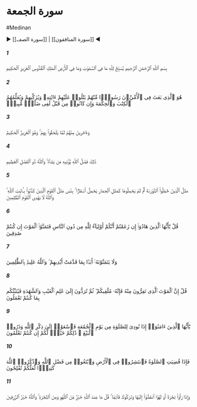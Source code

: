 # سورة الجمعة
#Medinan
▶ [[سورة الصف]] | [[سورة المنافقون]] ◀
##### 1
<span class="ayah hovertext" data-hover="آنچه در آسمانها و آنچه در زمين است خداوند را نيايش كند، [خداوندى كه‌] فرمانرواى قدوس پيروزمند فرزانه است‌">بِسْمِ ٱللَّهِ ٱلرَّحْمَٰنِ ٱلرَّحِيمِ يُسَبِّحُ لِلَّهِ مَا فِى ٱلسَّمَٰوَٰتِ وَمَا فِى ٱلْأَرْضِ ٱلْمَلِكِ ٱلْقُدُّوسِ ٱلْعَزِيزِ ٱلْحَكِيمِ</span>
##### 2
<span class="ayah hovertext" data-hover="اوست كه در ميان قوم بى‌كتاب [عرب‌] پيامبرى از ميان خودشان برانگيخت كه آيات او را بر آنان مى‌خواند و پاكيزه‌شان مى‌دارد، و به آنان كتاب و حكمت مى‌آموزد، و حقا كه در گذشته در گمراهى آشكارى بودند">هُوَ ٱلَّذِى بَعَثَ فِى ٱلْأُمِّيِّۦنَ رَسُولًۭا مِّنْهُمْ يَتْلُوا۟ عَلَيْهِمْ ءَايَٰتِهِۦ وَيُزَكِّيهِمْ وَيُعَلِّمُهُمُ ٱلْكِتَٰبَ وَٱلْحِكْمَةَ وَإِن كَانُوا۟ مِن قَبْلُ لَفِى ضَلَٰلٍۢ مُّبِينٍۢ</span>
##### 3
<span class="ayah hovertext" data-hover="و ديگرانى از آنان كه هنوز به آنان نپيوسته‌اند، و اوست پيروزمند فرزانه‌">وَءَاخَرِينَ مِنْهُمْ لَمَّا يَلْحَقُوا۟ بِهِمْ ۚ وَهُوَ ٱلْعَزِيزُ ٱلْحَكِيمُ</span>
##### 4
<span class="ayah hovertext" data-hover="اين بخشش الهى است كه به هر كس خواهد ارزانى‌اش دارد، و خداوند داراى بخشش و بخشايش بيكران است‌">ذَٰلِكَ فَضْلُ ٱللَّهِ يُؤْتِيهِ مَن يَشَآءُ ۚ وَٱللَّهُ ذُو ٱلْفَضْلِ ٱلْعَظِيمِ</span>
##### 5
<span class="ayah hovertext" data-hover="داستان كسانى كه [عمل به‌] تورات بر آنان تكليف شد، سپس آن را [چنانكه بايد و شايد] رعايت نكردند، همانند چارپايى بر او كتابى چند است، چه بد است وصف گروهى كه آيات الهى را تكذيب كردند، و خداوند قوم ستمكار [مشرك‌] را هدايت نمى‌كند">مَثَلُ ٱلَّذِينَ حُمِّلُوا۟ ٱلتَّوْرَىٰةَ ثُمَّ لَمْ يَحْمِلُوهَا كَمَثَلِ ٱلْحِمَارِ يَحْمِلُ أَسْفَارًۢا ۚ بِئْسَ مَثَلُ ٱلْقَوْمِ ٱلَّذِينَ كَذَّبُوا۟ بِـَٔايَٰتِ ٱللَّهِ ۚ وَٱللَّهُ لَا يَهْدِى ٱلْقَوْمَ ٱلظَّٰلِمِينَ</span>
##### 6
<span class="ayah hovertext" data-hover="بگو اى يهوديان اگر گمان مى‌كنيد كه شما از ميان همه مردم، دوستان خدا هستيد، اگر راست مى‌گوييد آرزوى مرگ كنيد">قُلْ يَٰٓأَيُّهَا ٱلَّذِينَ هَادُوٓا۟ إِن زَعَمْتُمْ أَنَّكُمْ أَوْلِيَآءُ لِلَّهِ مِن دُونِ ٱلنَّاسِ فَتَمَنَّوُا۟ ٱلْمَوْتَ إِن كُنتُمْ صَٰدِقِينَ</span>
##### 7
<span class="ayah hovertext" data-hover="و به خاطر كار و كردار پيشينشان هرگز آن را آرزو نمى‌كنند، و خداوند به ستمكاران آگاه است‌">وَلَا يَتَمَنَّوْنَهُۥٓ أَبَدًۢا بِمَا قَدَّمَتْ أَيْدِيهِمْ ۚ وَٱللَّهُ عَلِيمٌۢ بِٱلظَّٰلِمِينَ</span>
##### 8
<span class="ayah hovertext" data-hover="بگو همان مرگى كه از آن مى‌گريزيد، روى آور به شماست، سپس به سوى داناى پنهان و پيدا بازگردانده شويد، آنگاه شما را به [نتيجه و حقيقت‌] آنچه كرده‌ايد، آگاه مى‌سازد">قُلْ إِنَّ ٱلْمَوْتَ ٱلَّذِى تَفِرُّونَ مِنْهُ فَإِنَّهُۥ مُلَٰقِيكُمْ ۖ ثُمَّ تُرَدُّونَ إِلَىٰ عَٰلِمِ ٱلْغَيْبِ وَٱلشَّهَٰدَةِ فَيُنَبِّئُكُم بِمَا كُنتُمْ تَعْمَلُونَ</span>
##### 9
<span class="ayah hovertext" data-hover="اى مؤمنان چون براى نماز روز جمعه بانگ [اذن‌] در داده شود، به سوى ياد كرد خداوند بشتابيد و خريد و فروش را رها كنيد، اگر بدانيد اين برايتان بهتر است‌">يَٰٓأَيُّهَا ٱلَّذِينَ ءَامَنُوٓا۟ إِذَا نُودِىَ لِلصَّلَوٰةِ مِن يَوْمِ ٱلْجُمُعَةِ فَٱسْعَوْا۟ إِلَىٰ ذِكْرِ ٱللَّهِ وَذَرُوا۟ ٱلْبَيْعَ ۚ ذَٰلِكُمْ خَيْرٌۭ لَّكُمْ إِن كُنتُمْ تَعْلَمُونَ</span>
##### 10
<span class="ayah hovertext" data-hover="سپس چون نماز گزارده شود، در زمين پراكنده شويد [و به راه خود برويد] و [روزى خود] از بخشش الهى بجوييد، و خداوند را بسيار ياد كنيد، باشد كه رستگار شويد">فَإِذَا قُضِيَتِ ٱلصَّلَوٰةُ فَٱنتَشِرُوا۟ فِى ٱلْأَرْضِ وَٱبْتَغُوا۟ مِن فَضْلِ ٱللَّهِ وَٱذْكُرُوا۟ ٱللَّهَ كَثِيرًۭا لَّعَلَّكُمْ تُفْلِحُونَ</span>
##### 11
<span class="ayah hovertext" data-hover="و [غافلان‌] چون داد و ستدى يا سرگرمى‌اى ببينند، به سوى آن بشتابند و تو را ايستاده رها كنند، بگو آنچه نزد خداوند است از سرگرمى و از داد و ستد بهتر است، و خداوند بهترين روزى‌دهندگان است‌">وَإِذَا رَأَوْا۟ تِجَٰرَةً أَوْ لَهْوًا ٱنفَضُّوٓا۟ إِلَيْهَا وَتَرَكُوكَ قَآئِمًۭا ۚ قُلْ مَا عِندَ ٱللَّهِ خَيْرٌۭ مِّنَ ٱللَّهْوِ وَمِنَ ٱلتِّجَٰرَةِ ۚ وَٱللَّهُ خَيْرُ ٱلرَّٰزِقِينَ</span>
